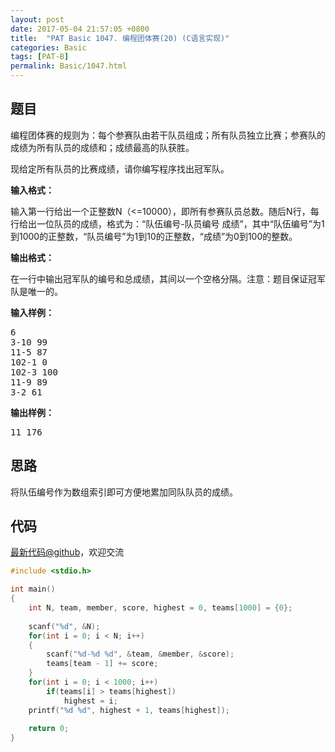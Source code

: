 ```yaml
---
layout: post
date: 2017-05-04 21:57:05 +0800
title:  "PAT Basic 1047. 编程团体赛(20) (C语言实现)"
categories: Basic
tags: [PAT-B]
permalink: Basic/1047.html
---
```


## 题目

<div id="problemContent">
<p>
编程团体赛的规则为：每个参赛队由若干队员组成；所有队员独立比赛；参赛队的成绩为所有队员的成绩和；成绩最高的队获胜。
</p>
<p>
现给定所有队员的比赛成绩，请你编写程序找出冠军队。
</p>
<p><b>
输入格式：
</b></p>
<p>
输入第一行给出一个正整数N（&lt;=10000），即所有参赛队员总数。随后N行，每行给出一位队员的成绩，格式为：“队伍编号-队员编号 成绩”，其中“队伍编号”为1到1000的正整数，“队员编号”为1到10的正整数，“成绩”为0到100的整数。
</p>
<p><b>
输出格式：
</b></p>
<p>
在一行中输出冠军队的编号和总成绩，其间以一个空格分隔。注意：题目保证冠军队是唯一的。
</p>
<b>输入样例：</b><pre>
6
3-10 99
11-5 87
102-1 0
102-3 100
11-9 89
3-2 61
</pre>
<b>输出样例：</b><pre>
11 176
</pre>
</div>

## 思路

将队伍编号作为数组索引即可方便地累加同队队员的成绩。

## 代码

[最新代码@github](https://github.com/OliverLew/PAT/blob/master/PATBasic/1047.c)，欢迎交流
```c
#include <stdio.h>

int main()
{
    int N, team, member, score, highest = 0, teams[1000] = {0};
    
    scanf("%d", &N);
    for(int i = 0; i < N; i++)
    {
        scanf("%d-%d %d", &team, &member, &score);
        teams[team - 1] += score;
    }
    for(int i = 0; i < 1000; i++)
        if(teams[i] > teams[highest])
            highest = i;
    printf("%d %d", highest + 1, teams[highest]);
    
    return 0;
}

```